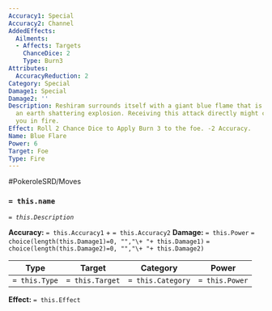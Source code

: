 ```yaml
---
Accuracy1: Special
Accuracy2: Channel
AddedEffects:
  Ailments:
  - Affects: Targets
    ChanceDice: 2
    Type: Burn3
Attributes:
  AccuracyReduction: 2
Category: Special
Damage1: Special
Damage2: ''
Description: Reshiram surrounds itself with a giant blue flame that is unleashed with
  an earth shattering explosion. Receiving this attack directly might completely engulf
  you in fire.
Effect: Roll 2 Chance Dice to Apply Burn 3 to the foe. -2 Accuracy.
Name: Blue Flare
Power: 6
Target: Foe
Type: Fire
---
```


#PokeroleSRD/Moves

### `= this.name` 
*`= this.Description`*

**Accuracy:** `= this.Accuracy1` + `= this.Accuracy2`
**Damage:** `= this.Power` `= choice(length(this.Damage1)=0, "","\+ "+ this.Damage1)` `= choice(length(this.Damage2)=0, "","\+ "+ this.Damage2)`

| Type          | Target          | Category          | Power          |
| ------------- | --------------- | ----------------  | -------------- |
| `= this.Type` | `= this.Target` | `= this.Category` | `= this.Power` | 

**Effect:** `= this.Effect`